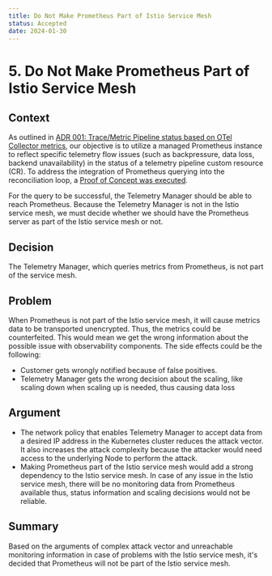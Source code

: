 ```yaml
---
title: Do Not Make Prometheus Part of Istio Service Mesh
status: Accepted
date: 2024-01-30
---
```


# 5. Do Not Make Prometheus Part of Istio Service Mesh

## Context

As outlined in [ADR 001: Trace/Metric Pipeline status based on OTel Collector metrics](./001-otel-collector-metric-based-pipeline-status.md), our objective is to utilize a managed Prometheus instance to reflect specific telemetry flow issues (such as backpressure, data loss, backend unavailability) in the status of a telemetry pipeline custom resource (CR).
To address the integration of Prometheus querying into the reconciliation loop, a [Proof of Concept was executed](./003-integrate-prometheus-with-telemetry-manager-using-alerting.md).

For the query to be successful, the Telemetry Manager should be able to reach Prometheus. Because the Telemetry Manager is not in the Istio service mesh, we must decide whether we should have the Prometheus server as part of the Istio service mesh or not.

## Decision

The Telemetry Manager, which queries metrics from Prometheus, is not part of the service mesh.

## Problem

When Prometheus is not part of the Istio service mesh, it will cause metrics data to be transported unencrypted. Thus, the metrics could be counterfeited. This would mean we get the wrong information about the possible issue with observability components. The side effects could be the following:

- Customer gets wrongly notified because of false positives.
- Telemetry Manager gets the wrong decision about the scaling, like scaling down when scaling up is needed, thus causing data loss

## Argument

- The network policy that enables Telemetry Manager to accept data from a desired IP address in the Kubernetes cluster reduces the attack vector. It also increases the attack complexity because the attacker would need access to the underlying Node to perform the attack.
- Making Prometheus part of the Istio service mesh would add a strong dependency to the Istio service mesh. In case of any issue in the Istio service mesh, there will be no monitoring data from Prometheus available thus, status information and scaling decisions would not be reliable.

## Summary

Based on the arguments of complex attack vector and unreachable monitoring information in case of problems with the Istio service mesh, it's decided that Prometheus will not be part of the Istio service mesh.
